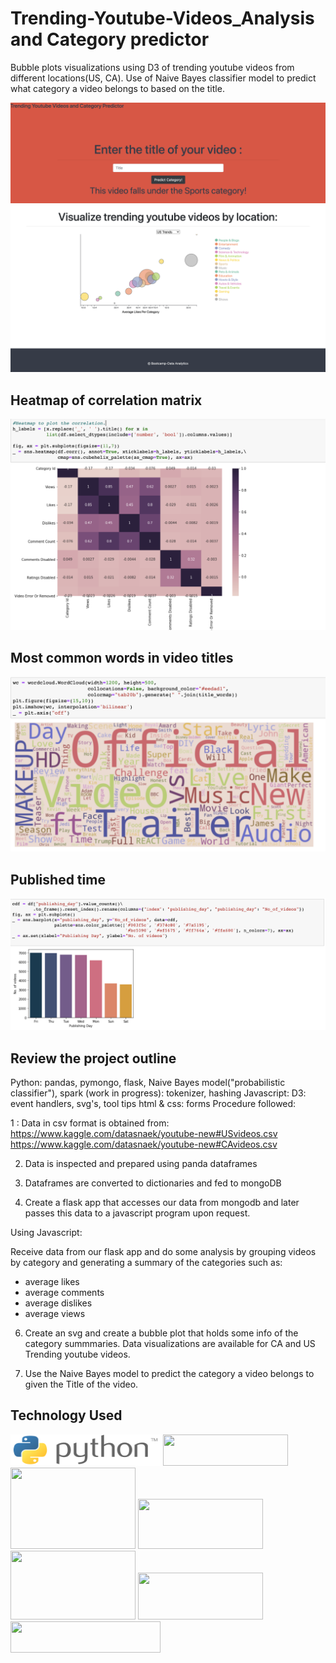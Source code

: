 # Trending-Youtube-Videos_Analysis and Category predictor

Bubble plots visualizations using D3 of trending youtube videos from different locations(US, CA). Use of Naive Bayes classifier model to predict what category a video belongs to based on the title. 

![model](images/predict.png)
![svg](images/svg.png)
## Heatmap of correlation matrix
![corr](images/heat_corr.png)
## Most common words in video titles
![cloud](images/world_cloud.png)
## Published time
![pub](images/pub_Day.png)

## Review the project outline

Python: pandas, pymongo, flask, Naive Bayes model("probabilistic classifier"), spark (work in progress): tokenizer, hashing
Javascript: D3: event handlers, svg's, tool tips
html & css: forms
Procedure followed:

1 : Data in csv format is obtained from: 
https://www.kaggle.com/datasnaek/youtube-new#USvideos.csv
https://www.kaggle.com/datasnaek/youtube-new#CAvideos.csv

2. Data is inspected and prepared using panda dataframes

3. Dataframes are converted to dictionaries and fed to mongoDB 

4. Create a flask app that accesses our data from mongodb and later passes this data to a javascript program upon request. 

Using Javascript: 

Receive data from our flask app and do some analysis by grouping videos by category and generating a summary of the categories such as:
- average likes 
- average comments
- average dislikes
- average views 

6. Create an svg and create a bubble plot that holds some info of the category summmaries. Data visualizations are available for CA and US Trending youtube videos.

7. Use the Naive Bayes model to predict the category a video belongs to given the Title of the video. 


## Technology Used
<img src="https://raw.githubusercontent.com/david880110/tech-logo/master/python%20logo.png" width="240" height="50"/>
<img src="https://leafletjs.com/docs/images/logo.png" width="200" height="50"/>
<img src="https://www.bloorresearch.com/wp-content/uploads/2013/03/MONGO-DB-logo-300x470--x.png" width="200" height="130"/>
<img src="https://flask.palletsprojects.com/en/1.1.x/_images/flask-logo.png" width="200" height="80"/>
<img src="https://4.bp.blogspot.com/-s2EhTt57oeU/XHtQtO1QNLI/AAAAAAAANW8/KYkPQEZUyocSpA2RzqCcVt31imXPi63RACLcBGAs/s1600/Free%2BCourses%2Bto%2Blearn%2BJavaScript.jpg" width="200" height="110"/>
<img src="https://upload.wikimedia.org/wikipedia/commons/thumb/3/37/Plotly-logo-01-square.png/1200px-Plotly-logo-01-square.png" width="200" height="75"/>
<img src="https://f0.pngfuel.com/png/447/350/apache-spark-logo-machine-learning-cluster-analysis-software-framework-spark-png-clip-art.png" width="240" height="50"/>




